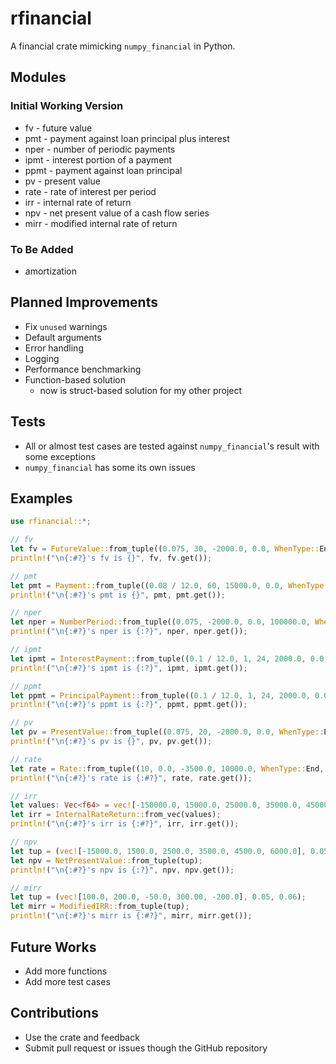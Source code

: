 # rfinancial

A financial crate mimicking `numpy_financial` in Python.

## Modules

### Initial Working Version

* fv - future value
* pmt - payment against loan principal plus interest
* nper - number of periodic payments
* ipmt - interest portion of a payment
* ppmt - payment against loan principal
* pv - present value
* rate - rate of interest per period
* irr - internal rate of return
* npv - net present value of a cash flow series
* mirr - modified internal rate of return

### To Be Added

* amortization

## Planned Improvements

* Fix `unused` warnings
* Default arguments
* Error handling
* Logging
* Performance benchmarking
* Function-based solution
  * now is struct-based solution for my other project

## Tests

* All or almost test cases are tested against `numpy_financial`'s result with some exceptions
* `numpy_financial` has some its own issues

## Examples

```rust
use rfinancial::*;

// fv
let fv = FutureValue::from_tuple((0.075, 30, -2000.0, 0.0, WhenType::End));
println!("\n{:#?}'s fv is {}", fv, fv.get());

// pmt
let pmt = Payment::from_tuple((0.08 / 12.0, 60, 15000.0, 0.0, WhenType::End));
println!("\n{:#?}'s pmt is {}", pmt, pmt.get());

// nper
let nper = NumberPeriod::from_tuple((0.075, -2000.0, 0.0, 100000.0, WhenType::End));
println!("\n{:#?}'s nper is {:?}", nper, nper.get());

// ipmt
let ipmt = InterestPayment::from_tuple((0.1 / 12.0, 1, 24, 2000.0, 0.0, WhenType::End));
println!("\n{:#?}'s ipmt is {:?}", ipmt, ipmt.get());

// ppmt
let ppmt = PrincipalPayment::from_tuple((0.1 / 12.0, 1, 24, 2000.0, 0.0, WhenType::End));
println!("\n{:#?}'s ppmt is {:?}", ppmt, ppmt.get());

// pv
let pv = PresentValue::from_tuple((0.075, 20, -2000.0, 0.0, WhenType::End));
println!("\n{:#?}'s pv is {}", pv, pv.get());

// rate
let rate = Rate::from_tuple((10, 0.0, -3500.0, 10000.0, WhenType::End, 0.1, 1e-6, 100));
println!("\n{:#?}'s rate is {:#?}", rate, rate.get());

// irr
let values: Vec<f64> = vec![-150000.0, 15000.0, 25000.0, 35000.0, 45000.0, 60000.0];
let irr = InternalRateReturn::from_vec(values);
println!("\n{:#?}'s irr is {:#?}", irr, irr.get());

// npv
let tup = (vec![-15000.0, 1500.0, 2500.0, 3500.0, 4500.0, 6000.0], 0.05);
let npv = NetPresentValue::from_tuple(tup);
println!("\n{:#?}'s npv is {:?}", npv, npv.get());

// mirr
let tup = (vec![100.0, 200.0, -50.0, 300.00, -200.0], 0.05, 0.06);
let mirr = ModifiedIRR::from_tuple(tup);
println!("\n{:#?}'s mirr is {:#?}", mirr, mirr.get());
```

## Future Works

* Add more functions
* Add more test cases

## Contributions

* Use the crate and feedback
* Submit pull request or issues though the GitHub repository
